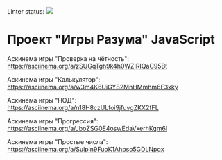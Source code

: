 Linter status:
<a href="https://codeclimate.com/github/TEAMREDSoldier/Mind_Games/maintainability"><img src="https://api.codeclimate.com/v1/badges/d64210de8ee29ebe79e2/maintainability" /></a>

# Проект "Игры Разума" JavaScript

Аскинема игры "Проверка на чётность":
https://asciinema.org/a/zSUGqTgh9k4h0WZIRIQaC95Bt

Аскинема игры "Калькулятор":
https://asciinema.org/a/w3m4K6UiGY82MnHMmhm6F3xky

Аскинема игры "НОД":
https://asciinema.org/a/n18H8czULfoi9jfuvgZKX2fFL

Аскинема игры "Прогрессия":
https://asciinema.org/a/JboZSG0E4oswEdaVxerhKqm6l

Аскинема игры "Простые числа":
https://asciinema.org/a/Suipln9FuoK1Ahpso5GDLNpqx